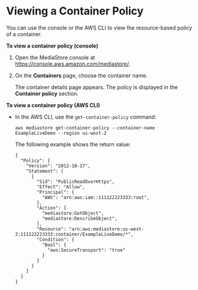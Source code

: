 # Viewing a Container Policy<a name="policies-view"></a>

You can use the console or the AWS CLI to view the resource\-based policy of a container\.

**To view a container policy \(console\)**

1. Open the MediaStore console at [https://console\.aws\.amazon\.com/mediastore/](https://console.aws.amazon.com/mediastore/)\.

1. On the **Containers** page, choose the container name\.

   The container details page appears\. The policy is displayed in the **Container policy** section\. 

**To view a container policy \(AWS CLI\)**
+ In the AWS CLI, use the `get-container-policy` command:

  ```
  aws mediastore get-container-policy --container-name ExampleLiveDemo --region us-west-2
  ```

  The following example shows the return value:

  ```
  {
    "Policy": {
      "Version": "2012-10-17",
      "Statement": [
        {
          "Sid": "PublicReadOverHttps",
          "Effect": "Allow",
          "Principal": {
            "AWS": "arn:aws:iam::111122223333:root",
          },
          "Action": [
            "mediastore:GetObject",
            "mediastore:DescribeObject",
          ],
          "Resource": "arn:aws:mediastore:us-west-2:111122223333:container/ExampleLiveDemo/*",
          "Condition": {
            "Bool": {
              "aws:SecureTransport": "true"
            }
          }
        }
      ]
    }
  }
  ```